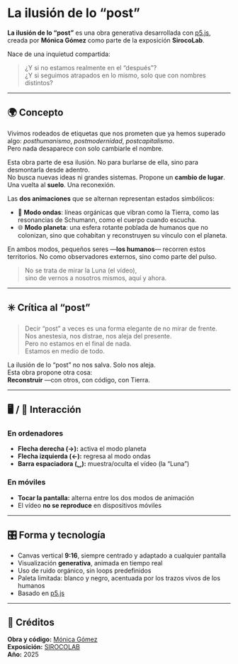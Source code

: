 # La ilusión de lo “post”

**La ilusión de lo “post”** es una obra generativa desarrollada con [p5.js](https://p5js.org), creada por **Mónica Gómez** como parte de la exposición **SirocoLab**.

Nace de una inquietud compartida:  
> ¿Y si no estamos realmente en el “después”?  
> ¿Y si seguimos atrapados en lo mismo, solo que con nombres distintos?

---

## 🌍 Concepto

Vivimos rodeados de etiquetas que nos prometen que ya hemos superado algo: *posthumanismo*, *postmodernidad*, *postcapitalismo*.  
Pero nada desaparece con solo cambiarle el nombre.

Esta obra parte de esa ilusión. No para burlarse de ella, sino para desmontarla desde adentro.  
No busca nuevas ideas ni grandes sistemas. Propone un **cambio de lugar**. Una vuelta al **suelo**. Una reconexión.

Las **dos animaciones** que se alternan representan estados simbólicos:

- 🌊 **Modo ondas**: líneas orgánicas que vibran como la Tierra, como las resonancias de Schumann, como el cuerpo cuando escucha.
- 🌐 **Modo planeta**: una esfera rotante poblada de humanos que no colonizan, sino que cohabitan y reconstruyen su vínculo con el planeta.

En ambos modos, pequeños seres —**los humanos**— recorren estos territorios. No como observadores externos, sino como parte del pulso.

> No se trata de mirar la Luna (el vídeo),  
> sino de vernos a nosotros mismos, aquí y ahora.

---

## ✳️ Crítica al “post”

> Decir “post” a veces es una forma elegante de no mirar de frente.  
> Nos anestesia, nos distrae, nos aleja del presente.  
> Pero no estamos en el final de nada.  
> Estamos en medio de todo.

La ilusión de lo “post” no nos salva. Solo nos aleja.  
Esta obra propone otra cosa:  
**Reconstruir** —con otros, con código, con Tierra.

---

## 🖥️ / 📱 Interacción

### En ordenadores

- **Flecha derecha (→):** activa el modo planeta
- **Flecha izquierda (←):** regresa al modo ondas
- **Barra espaciadora (␣):** muestra/oculta el vídeo (la “Luna”)

### En móviles

- **Tocar la pantalla:** alterna entre los dos modos de animación  
- El vídeo **no se reproduce** en dispositivos móviles

---

## 🎛️ Forma y tecnología

- Canvas vertical **9:16**, siempre centrado y adaptado a cualquier pantalla
- Visualización **generativa**, animada en tiempo real
- Uso de ruido orgánico, sin loops predefinidos
- Paleta limitada: blanco y negro, acentuada por los trazos vivos de los humanos
- Basado en [p5.js](https://p5js.org)

---

## 🧭 Créditos

**Obra y código:** [Mónica Gómez](https://m0n1c4g0m3z.github.io)  
**Exposición:** [SIROCOLAB](https://sirocolab.com)  
**Año:** 2025
